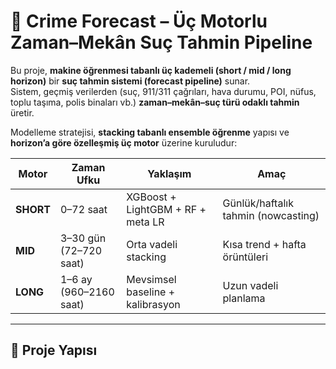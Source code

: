 # 🧭 Crime Forecast – Üç Motorlu Zaman–Mekân Suç Tahmin Pipeline

Bu proje, **makine öğrenmesi tabanlı üç kademeli (short / mid / long horizon)** bir **suç tahmin sistemi (forecast pipeline)** sunar.  
Sistem, geçmiş verilerden (suç, 911/311 çağrıları, hava durumu, POI, nüfus, toplu taşıma, polis binaları vb.) **zaman–mekân–suç türü odaklı tahmin** üretir.

Modelleme stratejisi, **stacking tabanlı ensemble öğrenme** yapısı ve **horizon’a göre özelleşmiş üç motor** üzerine kuruludur:

| Motor | Zaman Ufku | Yaklaşım | Amaç |
|--------|-------------|-----------|------|
| **SHORT** | 0–72 saat | XGBoost + LightGBM + RF + meta LR | Günlük/haftalık tahmin (nowcasting) |
| **MID** | 3–30 gün (72–720 saat) | Orta vadeli stacking | Kısa trend + hafta örüntüleri |
| **LONG** | 1–6 ay (960–2160 saat) | Mevsimsel baseline + kalibrasyon | Uzun vadeli planlama |

---

## 📁 Proje Yapısı

